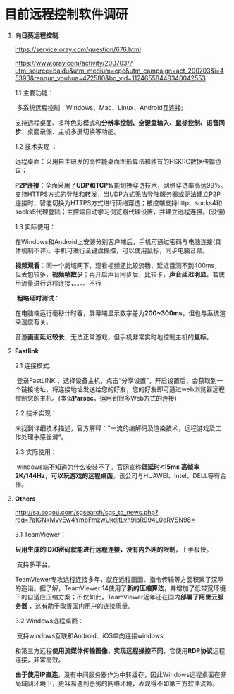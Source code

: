 # 目前远程控制软件调研 #

1. **向日葵远程控制**:

   https://service.oray.com/question/676.html

   https://www.oray.com/activity/200703/?utm_source=baidu&utm_medium=cpc&utm_campaign=act_200703&i=45393&renqun_youhua=472580&bd_vid=11246558448340042553

   1.1 主要功能：

   ​		多系统远程控制：Windows、Mac、Linux、Android互连接; 

   ​		支持远程桌面、多种色彩模式和**分辨率控制、全键盘输入、鼠标控制、语音同步**、桌面录像、主机多屏切换等功能。

   1.2 技术实现 ：

   ​		远程桌面：采用自主研发的高性能桌面图形算法和独有的HSKRC数据传输协议；

   ​		**P2P连接**：全面采用了**UDP和TCP**智能切换穿透技术，网络穿透率高达99%。支持HTTPS方式的登陆和转发，当UDP方式无法登陆服务器或无法建立P2P连接时，智能切换为HTTPS方式进行网络穿透；被控端支持http、socks4和socks5代理登陆；主控端自动学习浏览器代理设置，并建立远程连接。(没懂)

   1.3 实际使用：

   ​		在Windows和Android上安装分别客户端后，手机可通过密码与电脑连接(具体机制不详)。手机可进行全键盘操控，可以使用鼠标，同步电脑音频。

   ​		**视频观看**：同一个局域网下，观看视频还比较流畅，延迟目测不到400ms，但丢包较多，**视频帧数少**；再开启声音同步后，比较卡，**声音延迟明显**。若使用流量进行远程连接，。。。。不行

   ​		**粗略延时测试**：

   ​		在电脑端运行毫秒计时器，屏幕端显示数字差为**200~300ms**，但也与系统渲染速度有关。

   ​		音游**画面延迟较长**，无法正常游戏，但手机非常实时地控制主机的**鼠标**。

   

2. **Fastlink**

   2.1 连接模式:

   ​		登录FastLINK ，选择设备主机，点击“分享设置”，开启设置后，会获取到一个链接地址，将连接地址发送给您的好友，您的好友即可通过web浏览器远程控制您的主机。(类似**Parsec**，运用到很多Web方式的连接)

   2.2 技术实现：

   ​		未找到详细技术描述，官方解释：”一流的编解码及渲染技术，远程游戏及工作处理手感丝滑“。

   2.3 实际使用：

   ​		windows端不知道为什么安装不了。官网宣称**低延时<15ms 高帧率2K/144Hz，可以玩游戏的远程桌面**。该公司与HUAWEI、Intel、DELL等有合作。

   

3. **Others**

   http://sa.sogou.com/sgsearch/sgs_tc_news.php?req=7aIGNkMvvEw4YmpFmzwUkdjtLvh9ipR994L0oRVSN98=

   3.1 TeamViewer：

   ​		**只用生成的ID和密码就能进行远程连接，没有内外网的限制**，上手极快。

   ​		支持多平台。

   ​		TeamViewer专攻远程连接多年，就在远程画面、指令传输等方面积累了深厚的造诣。据了解，TeamViewer 14使用了**新的压缩算法**，并增加了低带宽环境下的自适应压缩方案；不仅如此，TeamViewer近年还在国内**部署了阿里云服务器** ，这有助于改善国内用户的连接质量。

   

   3.2 Windows远程桌面： 

   ​		支持windows互联和Android、iOS单向连接windows

   ​		和第三方远程**使用流媒体传输图像、实现远程操控不同**，它使用**RDP协议**远程连接，非常高效。

   ​		**由于使用IP直连**，没有中间服务器作为中转缓存，因此Windows远程桌面在非局域网环境下，更容易遇到恶劣的网络环境，表现得不如第三方软件流畅。